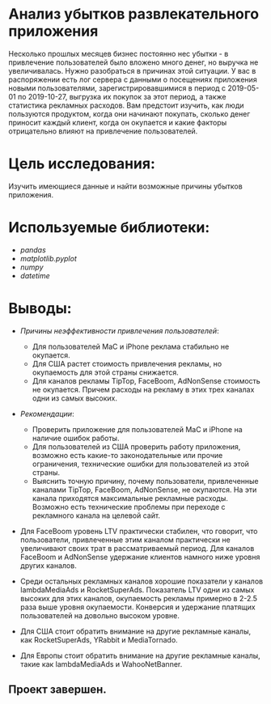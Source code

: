# Анализ убытков развлекательного приложения
Несколько прошлых месяцев бизнес постоянно нес убытки - в привлечение пользователей было вложено много денег, но выручка не увеличивалась. Нужно разобраться в причинах этой ситуации.
У вас в распоряжении есть лог сервера с данными о посещениях приложения новыми пользователями, зарегистрировавшимися в период с 2019-05-01 по 2019-10-27, выгрузка их покупок за этот период, а также статистика рекламных расходов. Вам предстоит изучить, как люди пользуются продуктом, когда они начинают покупать, сколько денег приносит каждый клиент, когда он окупается и какие факторы отрицательно влияют на привлечение пользователей.

# Цель исследования:
Изучить имеющиеся данные и найти возможные причины убытков приложения.

# Используемые библиотеки:
- *pandas*
- *matplotlib.pyplot*
- *numpy*
- *datetime*

# Выводы:

- *Причины неэффективности привлечения пользователей*:

   - Для пользователей MaC и iPhone реклама стабильно не окупается.
   - Для США растет стоимость привлечения рекламы, но окупаемость для этой страны снижается.
   - Для каналов рекламы TipTop, FaceBoom, AdNonSense стоимость не окупается. Причем расходы на рекламу в этих трех каналах одни из самых высоких.

- *Рекомендации*:

    - Проверить приложение для пользователей MaC и iPhone на наличие ошибок работы.
    - Для пользователей из США проверить работу приложения, возможно есть какие-то законодательные или прочие ограничения, технические ошибки для пользователей из этой страны.
    - Выяснить точную причину, почему пользователи, привлеченные каналами TipTop, FaceBoom, AdNonSense, не окупаются. На эти канала приходятся максимальные рекламные расходы. Возможно есть технические проблемы при переходе с рекламного канала на целевой сайт.

- Для FaceBoom уровень LTV практически стабилен, что говорит, что пользователи, привлеченные этим каналом практически не увеличивают своих трат в рассматриваемый период. Для каналов FaceBoom и AdNonSense удержание клиентов намного ниже уровня других каналов.

 - Среди остальных рекламных каналов хорошие показатели у каналов lambdaMediaAds и RocketSuperAds. Показатель LTV одни из самых высоких для этих каналов, окупаемость рекламы примерно в 2-2.5 раза выше уровня окупаемости. Конверсия и удержание платящих пользователей на довольно высоком уровне.
 - Для США стоит обратить внимание на другие рекламные каналы, как RocketSuperAds, YRabbit и MediaTornado.
 - Для Европы стоит обратить внимание на другие рекламные каналы, такие как lambdaMediaAds и WahooNetBanner.


## Проект завершен.
